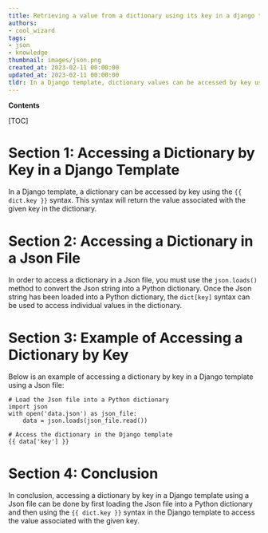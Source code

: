 ```yaml
---
title: Retrieving a value from a dictionary using its key in a django template
authors:
- cool_wizard
tags:
- json
- knowledge
thumbnail: images/json.png
created_at: 2023-02-11 00:00:00
updated_at: 2023-02-11 00:00:00
tldr: In a Django template, dictionary values can be accessed by key using the syntax {{dictionary\_name.key}}.
---
```


**Contents**

[TOC]

# Section 1: Accessing a Dictionary by Key in a Django Template

In a Django template, a dictionary can be accessed by key using the `{{ dict.key }}` syntax. This syntax will return the value associated with the given key in the dictionary.

# Section 2: Accessing a Dictionary in a Json File

In order to access a dictionary in a Json file, you must use the `json.loads()` method to convert the Json string into a Python dictionary. Once the Json string has been loaded into a Python dictionary, the `dict[key]` syntax can be used to access individual values in the dictionary.

# Section 3: Example of Accessing a Dictionary by Key

Below is an example of accessing a dictionary by key in a Django template using a Json file:

```
# Load the Json file into a Python dictionary
import json
with open('data.json') as json_file:
    data = json.loads(json_file.read())

# Access the dictionary in the Django template
{{ data['key'] }}
```

# Section 4: Conclusion

In conclusion, accessing a dictionary by key in a Django template using a Json file can be done by first loading the Json file into a Python dictionary and then using the `{{ dict.key }}` syntax in the Django template to access the value associated with the given key.
